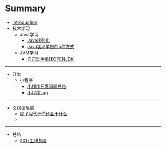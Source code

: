 # Summary

* [Introduction](README.md)
* 技术学习
    * Java学习
        * [Java序列化](技术学习/Java学习/Java序列化.md)
        * [Java实现单例的5种方式](技术学习/Java学习/Java实现单例的5种方式.md)
    * JVM学习
        * [自己动手编译OPENJDK](技术学习/JVM学习/自己动手编译OPENJDK.md)

-----
* 开发
    * 小程序
        * [小程序开发问题总结](开发/小程序/小程序开发问题总结.md)
        * [小程序bug](开发/小程序/小程序bug.md)

-----
* 文档读后感
    * [ 除了写代码你还会干什么](文章读后感/除了写代码你还会干什么.md)
    * ​
-----
* 总结
    * [2017工作总结](总结/2017工作总结.md)

